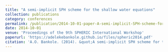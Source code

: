```yaml
---
title: "A semi-implicit SPH scheme for the shallow water equations"
collection: publications
category: conferences
permalink: /publication/2014-10-01-paper-A-semi-implicit-SPH-scheme-for-the-shallow-water-equations
date: 2014-10-01
venue: 'Proceedings of the 9th SPHERIC International Workshop'
paperurl: 'https://adelekebankole.github.io/files/spheric2014.pdf'
citation: 'A.O. Bankole. (2014). &quot;A semi-implicit SPH scheme for the shallow water equations.&quot; <i>Proceedings of the 9th SPHERIC International Workshop</i>.'
---
```


